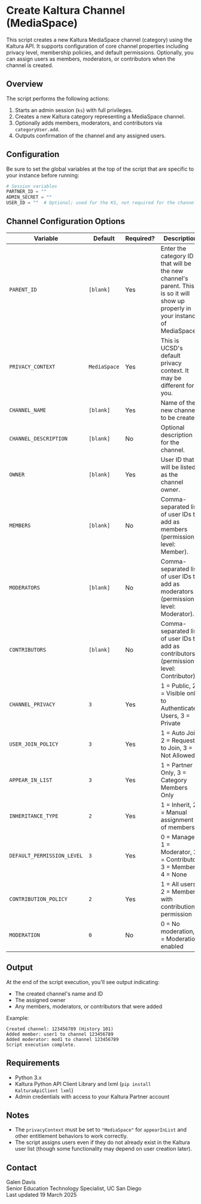 # Create Kaltura Channel (MediaSpace)

This script creates a new Kaltura MediaSpace channel (category) using the Kaltura API. It supports configuration of core channel properties including privacy level, membership policies, and default permissions. Optionally, you can assign users as members, moderators, or contributors when the channel is created.

## Overview

The script performs the following actions:

1. Starts an admin session (`ks`) with full privileges.
2. Creates a new Kaltura category representing a MediaSpace channel.
3. Optionally adds members, moderators, and contributors via `categoryUser.add`.
4. Outputs confirmation of the channel and any assigned users.

## Configuration

Be sure to set the global variables at the top of the script that are specific to your instance before running:

```python
# Session variables
PARTNER_ID = ""
ADMIN_SECRET = ""
USER_ID = ""  # Optional; used for the KS, not required for the channel
```

## Channel Configuration Options

| Variable                    | Default     | Required? | Description |
|----------------------------|-------------|-----------|-------------|
| `PARENT_ID`                | `[blank]`   | Yes       | Enter the category ID that will be the new channel's parent. This is so it will show up properly in your instance of MediaSpace. |
| `PRIVACY_CONTEXT`          | `MediaSpace`| Yes       | This is UCSD's default privacy context. It may be different for you. |
| `CHANNEL_NAME`             | `[blank]`   | Yes       | Name of the new channel to be created. |
| `CHANNEL_DESCRIPTION`      | `[blank]`   | No        | Optional description for the channel. |
| `OWNER`                    | `[blank]`   | Yes       | User ID that will be listed as the channel owner. |
| `MEMBERS`                 | `[blank]`   | No        | Comma-separated list of user IDs to add as members (permission level: Member). |
| `MODERATORS`              | `[blank]`   | No        | Comma-separated list of user IDs to add as moderators (permission level: Moderator). |
| `CONTRIBUTORS`            | `[blank]`   | No        | Comma-separated list of user IDs to add as contributors (permission level: Contributor). |
| `CHANNEL_PRIVACY`          | `3`         | Yes       | 1 = Public, 2 = Visible only to Authenticated Users, 3 = Private |
| `USER_JOIN_POLICY`         | `3`         | Yes       | 1 = Auto Join, 2 = Request to Join, 3 = Not Allowed |
| `APPEAR_IN_LIST`           | `3`         | Yes       | 1 = Partner Only, 3 = Category Members Only |
| `INHERITANCE_TYPE`         | `2`         | Yes       | 1 = Inherit, 2 = Manual assignment of members |
| `DEFAULT_PERMISSION_LEVEL`| `3`         | Yes       | 0 = Manager, 1 = Moderator, 2 = Contributor, 3 = Member, 4 = None |
| `CONTRIBUTION_POLICY`      | `2`         | Yes       | 1 = All users, 2 = Members with contribution permission |
| `MODERATION`               | `0`         | No        | 0 = No moderation, 1 = Moderation enabled |


## Output

At the end of the script execution, you'll see output indicating:
- The created channel's name and ID
- The assigned owner
- Any members, moderators, or contributors that were added

Example:
```
Created channel: 123456789 (History 101)
Added member: user1 to channel 123456789
Added moderator: mod1 to channel 123456789
Script execution complete.
```

## Requirements

- Python 3.x
- Kaltura Python API Client Library and lxml (`pip install KalturaApiClient lxml`)
- Admin credentials with access to your Kaltura Partner account

## Notes

- The `privacyContext` must be set to `"MediaSpace"` for `appearInList` and other entitlement behaviors to work correctly.
- The script assigns users even if they do not already exist in the Kaltura user list (though some functionality may depend on user creation later).

## Contact

Galen Davis  
Senior Education Technology Specialist, UC San Diego  
Last updated 19 March 2025
